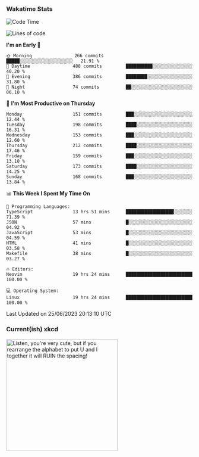 ### Wakatime Stats
<!--START_SECTION:waka-->
![Code Time](http://img.shields.io/badge/Code%20Time-1%2C781%20hrs%2016%20mins-blue)

![Lines of code](https://img.shields.io/badge/From%20Hello%20World%20I%27ve%20Written-760.0%20thousand%20lines%20of%20code-blue)

**I'm an Early 🐤** 

```text
🌞 Morning                266 commits         █████░░░░░░░░░░░░░░░░░░░░   21.91 % 
🌆 Daytime                488 commits         ██████████░░░░░░░░░░░░░░░   40.20 % 
🌃 Evening                386 commits         ████████░░░░░░░░░░░░░░░░░   31.80 % 
🌙 Night                  74 commits          ██░░░░░░░░░░░░░░░░░░░░░░░   06.10 % 
```
📅 **I'm Most Productive on Thursday** 

```text
Monday                   151 commits         ███░░░░░░░░░░░░░░░░░░░░░░   12.44 % 
Tuesday                  198 commits         ████░░░░░░░░░░░░░░░░░░░░░   16.31 % 
Wednesday                153 commits         ███░░░░░░░░░░░░░░░░░░░░░░   12.60 % 
Thursday                 212 commits         ████░░░░░░░░░░░░░░░░░░░░░   17.46 % 
Friday                   159 commits         ███░░░░░░░░░░░░░░░░░░░░░░   13.10 % 
Saturday                 173 commits         ████░░░░░░░░░░░░░░░░░░░░░   14.25 % 
Sunday                   168 commits         ███░░░░░░░░░░░░░░░░░░░░░░   13.84 % 
```


📊 **This Week I Spent My Time On** 

```text
💬 Programming Languages: 
TypeScript               13 hrs 51 mins      ██████████████████░░░░░░░   71.39 % 
JSON                     57 mins             █░░░░░░░░░░░░░░░░░░░░░░░░   04.92 % 
JavaScript               53 mins             █░░░░░░░░░░░░░░░░░░░░░░░░   04.59 % 
HTML                     41 mins             █░░░░░░░░░░░░░░░░░░░░░░░░   03.58 % 
Makefile                 38 mins             █░░░░░░░░░░░░░░░░░░░░░░░░   03.27 % 

🔥 Editors: 
Neovim                   19 hrs 24 mins      █████████████████████████   100.00 % 

💻 Operating System: 
Linux                    19 hrs 24 mins      █████████████████████████   100.00 % 
```


 Last Updated on 25/06/2023 20:13:10 UTC
<!--END_SECTION:waka-->

### Current(ish) xkcd
<a id="xkcd-a" title="Listen, you're very cute, but if you rearrange the alphabet to put U and I together it will RUIN the spacing!" href="https://www.xkcd.com" target="_blank">
        <img align="center" id="xkcd-img" src="https://imgs.xkcd.com/comics/alphabet_notes.png" alt="Listen, you're very cute, but if you rearrange the alphabet to put U and I together it will RUIN the spacing!" height=300 />
</a>

